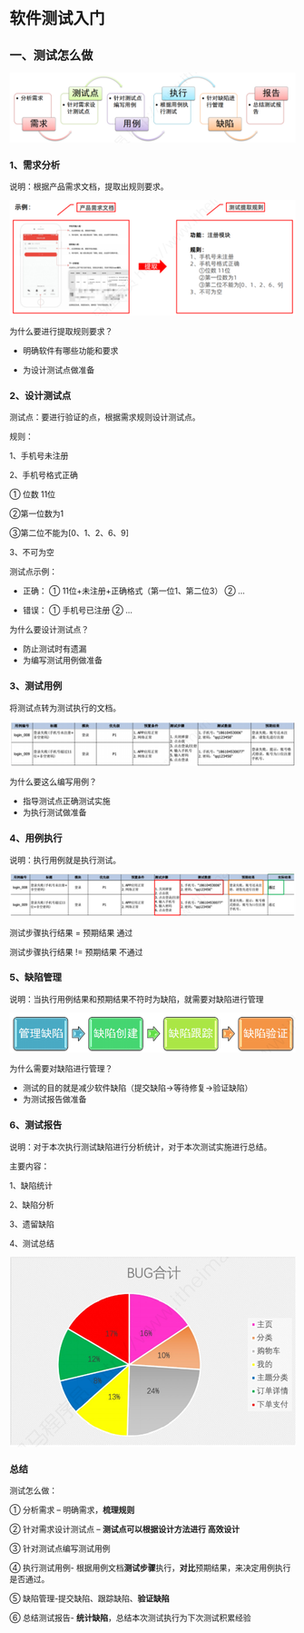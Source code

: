 # 软件测试入门

## 一、测试怎么做

![image-20210703013536300](软件测试入门.assets/image-20210703013536300.png)



### 1、需求分析

说明：根据产品需求文档，提取出规则要求。

![image-20210703014401365](软件测试入门.assets/image-20210703014401365.png)

为什么要进行提取规则要求？

- 明确软件有哪些功能和要求

- 为设计测试点做准备

### 2、设计测试点

测试点：要进行验证的点，根据需求规则设计测试点。

规则： 

1、手机号未注册 

2、手机号格式正确 

① 位数 11位 

②第一位数为1 

③第二位不能为[0、1、2、6、9] 

3、不可为空 

测试点示例：

- 正确： ① 11位+未注册+正确格式（第一位1、第二位3） ② ... 

- 错误： ① 手机号已注册 ② ... 

为什么要设计测试点？

- 防止测试时有遗漏
- 为编写测试用例做准备

### 3、测试用例

将测试点转为测试执行的文档。

![image-20210703014633764](软件测试入门.assets/image-20210703014633764.png)

为什么要这么编写用例？

- 指导测试点正确测试实施
- 为执行测试做准备

### 4、用例执行

说明：执行用例就是执行测试。

![image-20210703015333516](软件测试入门.assets/image-20210703015333516.png)

测试步骤执行结果 = 预期结果 通过

测试步骤执行结果 != 预期结果 不通过

### 5、缺陷管理

说明：当执行用例结果和预期结果不符时为缺陷，就需要对缺陷进行管理

![image-20210703015602566](软件测试入门.assets/image-20210703015602566.png)

为什么需要对缺陷进行管理？

-  测试的目的就是减少软件缺陷（提交缺陷->等待修复->验证缺陷）
- 为测试报告做准备

### 6、测试报告

说明：对于本次执行测试缺陷进行分析统计，对于本次测试实施进行总结。

 主要内容：

 1、缺陷统计 

2、缺陷分析 

3、遗留缺陷 

4、测试总结

![image-20210703015915820](软件测试入门.assets/image-20210703015915820.png)

### 总结

测试怎么做： 

① 分析需求 – 明确需求，**梳理规则**

 ② 针对需求设计测试点 – **测试点可以根据设计方法进行 高效设计**

③ 针对测试点编写测试用例 

④ 执行测试用例- 根据用例文档**测试步骤**执行，**对比**预期结果，来决定用例执行是否通过。 

⑤ 缺陷管理-提交缺陷、跟踪缺陷、**验证缺陷** 

⑥ 总结测试报告- **统计缺陷**，总结本次测试执行为下次测试积累经验

